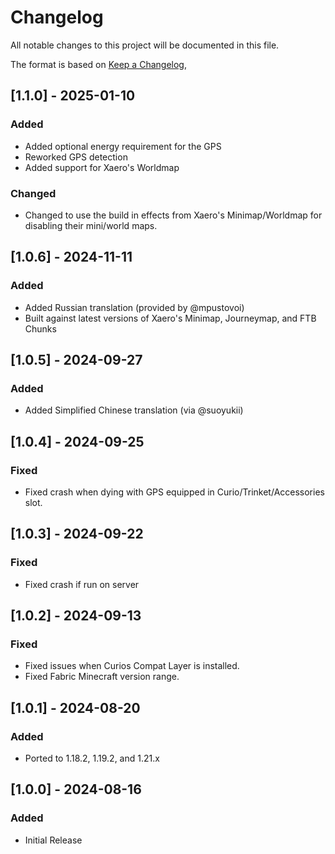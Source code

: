 # Changelog

All notable changes to this project will be documented in this file.

The format is based on [Keep a Changelog](https://keepachangelog.com/en/1.1.0/),

## [1.1.0] - 2025-01-10

### Added

- Added optional energy requirement for the GPS
- Reworked GPS detection
- Added support for Xaero's Worldmap

### Changed

- Changed to use the build in effects from Xaero's Minimap/Worldmap for disabling their mini/world maps.

## [1.0.6] - 2024-11-11

### Added

- Added Russian translation (provided by @mpustovoi)
- Built against latest versions of Xaero's Minimap, Journeymap, and FTB Chunks

## [1.0.5] - 2024-09-27

### Added

- Added Simplified Chinese translation (via @suoyukii)

## [1.0.4] - 2024-09-25

### Fixed

- Fixed crash when dying with GPS equipped in Curio/Trinket/Accessories slot.

## [1.0.3] - 2024-09-22

### Fixed

- Fixed crash if run on server

## [1.0.2] - 2024-09-13

### Fixed

- Fixed issues when Curios Compat Layer is installed.
- Fixed Fabric Minecraft version range.

## [1.0.1] - 2024-08-20

### Added

- Ported to 1.18.2, 1.19.2, and 1.21.x

## [1.0.0] - 2024-08-16

### Added

- Initial Release